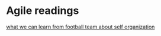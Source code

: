 # Agile readings

[what we can learn from football team about self organization](https://www.scrum.org/resources/blog/what-can-we-learn-football-team-about-self-organisation)
